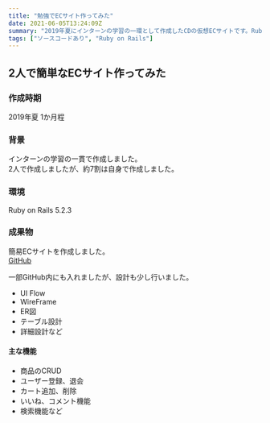 ```yaml
---
title: "勉強でECサイト作ってみた"
date: 2021-06-05T13:24:09Z
summary: "2019年夏にインターンの学習の一環として作成したCDの仮想ECサイトです。Ruby on Railsを利用して作成しました。"
tags: ["ソースコードあり", "Ruby on Rails"]
---
```


## 2人で簡単なECサイト作ってみた
### 作成時期
2019年夏 1か月程

### 背景
インターンの学習の一貫で作成しました。  
2人で作成しましたが、約7割は自身で作成しました。

### 環境
Ruby on Rails 5.2.3

### 成果物
簡易ECサイトを作成しました。  
[GitHub](https://github.com/burton-team-project/dicite)

一部GitHub内にも入れましたが、設計も少し行いました。
- UI Flow
- WireFrame
- ER図
- テーブル設計
- 詳細設計など

#### 主な機能
- 商品のCRUD
- ユーザー登録、退会
- カート追加、削除
- いいね、コメント機能
- 検索機能など